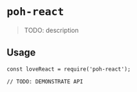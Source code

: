 # `poh-react`

> TODO: description

## Usage

```
const loveReact = require('poh-react');

// TODO: DEMONSTRATE API
```
